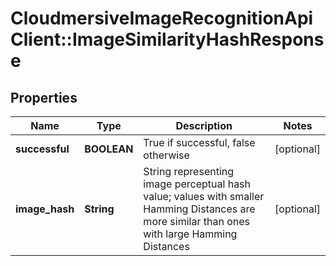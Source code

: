 # CloudmersiveImageRecognitionApiClient::ImageSimilarityHashResponse

## Properties
Name | Type | Description | Notes
------------ | ------------- | ------------- | -------------
**successful** | **BOOLEAN** | True if successful, false otherwise | [optional] 
**image_hash** | **String** | String representing image perceptual hash value; values with smaller Hamming Distances are more similar than ones with large Hamming Distances | [optional] 


